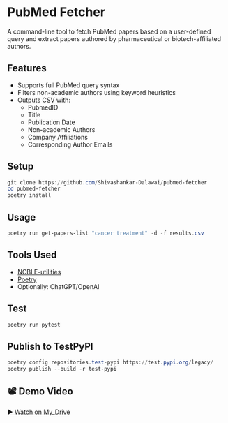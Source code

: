 # PubMed Fetcher

A command-line tool to fetch PubMed papers based on a user-defined query and extract papers authored by pharmaceutical or biotech-affiliated authors.

## Features
- Supports full PubMed query syntax
- Filters non-academic authors using keyword heuristics
- Outputs CSV with:
  - PubmedID
  - Title
  - Publication Date
  - Non-academic Authors
  - Company Affiliations
  - Corresponding Author Emails

## Setup

```powershell
git clone https://github.com/Shivashankar-Dalawai/pubmed-fetcher
cd pubmed-fetcher
poetry install
```

## Usage

```powershell
poetry run get-papers-list "cancer treatment" -d -f results.csv
```

## Tools Used
- [NCBI E-utilities](https://www.ncbi.nlm.nih.gov/books/NBK25499/)
- [Poetry](https://python-poetry.org/)
- Optionally: ChatGPT/OpenAI

## Test

```powershell
poetry run pytest
```

## Publish to TestPyPI

```powershell
poetry config repositories.test-pypi https://test.pypi.org/legacy/
poetry publish --build -r test-pypi
```
## 📽 Demo Video

[▶️ Watch on My_Drive]()
